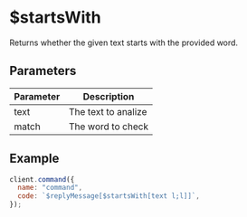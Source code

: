 # $startsWith

Returns whether the given text starts with the provided word.

## Parameters

| Parameter | Description         |
| --------- | ------------------- |
| text      | The text to analize |
| match     | The word to check   |

## Example

```javascript
client.command({
  name: "command",
  code: `$replyMessage[$startsWith[text l;l]]`,
});
```
